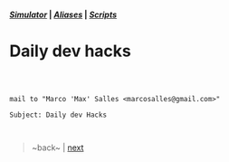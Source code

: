 #### *[Simulator](simulator/01.md)* | *[Aliases](aliases/01.md)* | *[Scripts](scripts/01.md)*

# Daily dev hacks

```shell



mail to "Marco 'Max' Salles <marcosalles@gmail.com>"

Subject: Daily dev Hacks



```

> ~back~ | [next](simulator/01.md)
